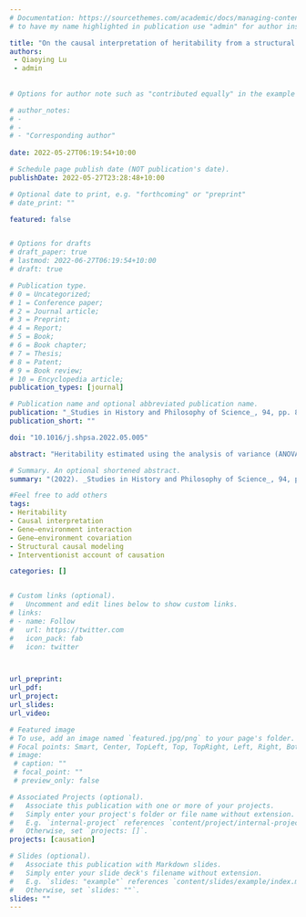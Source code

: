 ```yaml
---
# Documentation: https://sourcethemes.com/academic/docs/managing-content/ 
# to have my name highlighted in publication use "admin" for author instead of Pierrick Bourrat

title: "On the causal interpretation of heritability from a structural causal modeling perspective"
authors:
 - Qiaoying Lu 
 - admin
 
 
# Options for author note such as "contributed equally" in the example below, assuming they are three authors, the third author is corresponding author.

# author_notes:
# - 
# - 
# - "Corresponding author"
 
date: 2022-05-27T06:19:54+10:00

# Schedule page publish date (NOT publication's date).
publishDate: 2022-05-27T23:28:48+10:00

# Optional date to print, e.g. "forthcoming" or "preprint"
# date_print: ""

featured: false


# Options for drafts
# draft_paper: true
# lastmod: 2022-06-27T06:19:54+10:00
# draft: true

# Publication type.
# 0 = Uncategorized;
# 1 = Conference paper;
# 2 = Journal article;
# 3 = Preprint;
# 4 = Report;
# 5 = Book;
# 6 = Book chapter;
# 7 = Thesis;
# 8 = Patent;
# 9 = Book review;
# 10 = Encyclopedia article;
publication_types: [journal]

# Publication name and optional abbreviated publication name.
publication: "_Studies in History and Philosophy of Science_, 94, pp. 87–98."
publication_short: ""

doi: "10.1016/j.shpsa.2022.05.005"

abstract: "Heritability estimated using the analysis of variance (ANOVA) for ascribing causal responsibility to genes for a phenotype has been criticized widely. First, there are problems associated with articulating the exact causal meaning of heritability in the standard model. Second, in conditions of gene–environment interaction or covariation that violate the assumptions made by the standard model, a causal interpretation of heritability is thought to be unwarranted. This paper aims to rethink these ideas and associated disputes from a structural causal modeling (SCM) perspective. Using SCM, we show that, in the standard model, heritability reflects the causal effect of eliminating genotypic differences on the change of phenotypic variance of a population. In the presence of interaction or covariation, heritability is estimated incorrectly using ANOVA. However, SCM can provide the causal effect of genotypes on the phenotypic variance regarding particular interventions. We also show that SCM can identify different types of causal effect and answer individual-level causal questions. We conclude that SCM has the resources to provide a systematic causal interpretation that can supplement traditional heritability estimates via ANOVA and offer a more substantial causal analysis of genetic causation."

# Summary. An optional shortened abstract.
summary: "(2022). _Studies in History and Philosophy of Science_, 94, pp. 87–98."

#Feel free to add others
tags:
- Heritability 
- Causal interpretation 
- Gene–environment interaction 
- Gene–environment covariation 
- Structural causal modeling 
- Interventionist account of causation

categories: []


# Custom links (optional).
#   Uncomment and edit lines below to show custom links.
# links:
# - name: Follow
#   url: https://twitter.com
#   icon_pack: fab
#   icon: twitter



url_preprint:
url_pdf:
url_project:
url_slides:
url_video:

# Featured image
# To use, add an image named `featured.jpg/png` to your page's folder. 
# Focal points: Smart, Center, TopLeft, Top, TopRight, Left, Right, BottomLeft, Bottom, BottomRight.
# image:
 # caption: ""
 # focal_point: ""
 # preview_only: false

# Associated Projects (optional).
#   Associate this publication with one or more of your projects.
#   Simply enter your project's folder or file name without extension.
#   E.g. `internal-project` references `content/project/internal-project/index.md`.
#   Otherwise, set `projects: []`.
projects: [causation]

# Slides (optional).
#   Associate this publication with Markdown slides.
#   Simply enter your slide deck's filename without extension.
#   E.g. `slides: "example"` references `content/slides/example/index.md`.
#   Otherwise, set `slides: ""`.
slides: ""
---
```

